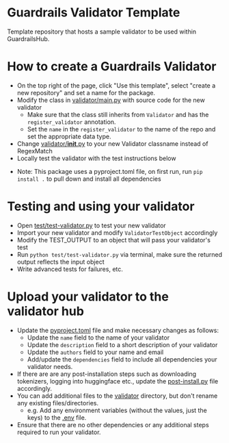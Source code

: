 # Guardrails Validator Template
Template repository that hosts a sample validator to be used within GuardrailsHub.

# How to create a Guardrails Validator
- On the top right of the page, click "Use this template", select "create a new repository"  and set a name for the package.
- Modify the class in [validator/main.py](validator/main.py) with source code for the new validator
    - Make sure that the class still inherits from `Validator` and has the `register_validator` annotation.
    - Set the `name` in the `register_validator` to the name of the repo and set the appropriate data type.
- Change [validator/__init__.py](validator/__init__.py) to your new Validator classname instead of RegexMatch
- Locally test the validator with the test instructions below

* Note: This package uses a pyproject.toml file, on first run, run `pip install .` to pull down and install all dependencies

# Testing and using your validator
- Open [test/test-validator.py](test/test-validator.py) to test your new validator 
- Import your new validator and modify `ValidatorTestObject` accordingly
- Modify the TEST_OUTPUT to an object that will pass your validator's test
- Run `python test/test-validator.py` via terminal, make sure the returned output reflects the input object 
- Write advanced tests for failures, etc.

# Upload your validator to the validator hub
- Update the [pyproject.toml](pyproject.toml) file and make necessary changes as follows:
    - Update the `name` field to the name of your validator
    - Update the `description` field to a short description of your validator
    - Update the `authors` field to your name and email
    - Add/update the `dependencies` field to include all dependencies your validator needs.
- If there are are any post-installation steps such as downloading tokenizers, logging into huggingface etc., update the [post-install.py](validator/post-install.py) file accordingly.
- You can add additional files to the [validator](validator) directory, but don't rename any existing files/directories.
    - e.g. Add any environment variables (without the values, just the keys) to the [.env](.env) file.
- Ensure that there are no other dependencies or any additional steps required to run your validator.
